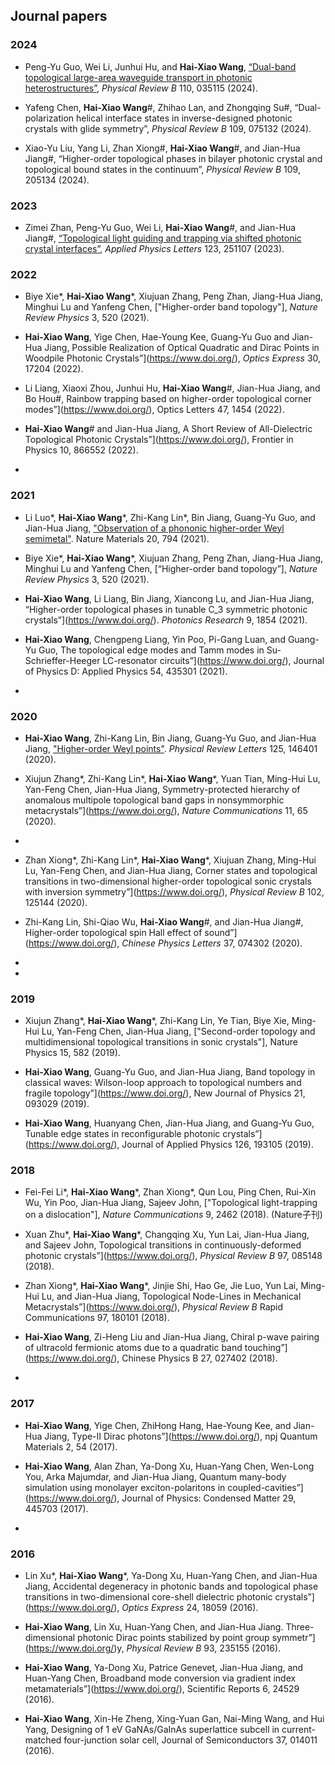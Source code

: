 ## Journal papers

### 2024

- Peng-Yu Guo, Wei Li, Junhui Hu, and **Hai-Xiao Wang**, [“Dual-band topological large-area waveguide transport in photonic heterostructures”](https://www.doi.org/10.1103/PhysRevB.110.035115), *Physical Review B* 110, 035115 (2024).

- Yafeng Chen, **Hai-Xiao Wang**#, Zhihao Lan, and Zhongqing Su#, “Dual-polarization helical interface states in inverse-designed photonic crystals with glide symmetry”, *Physical Review B* 109, 075132 (2024).

- Xiao-Yu Liu, Yang Li, Zhan Xiong#, **Hai-Xiao Wang**#, and Jian-Hua Jiang#, “Higher-order topological phases in bilayer photonic crystal and topological bound states in the continuum”, *Physical Review B* 109, 205134 (2024).
    
### 2023

- Zimei Zhan, Peng-Yu Guo, Wei Li, **Hai-Xiao Wang**#, and Jian-Hua Jiang#, [“Topological light guiding and trapping via shifted photonic crystal interfaces”](https://www.doi.org/10.1063/5.0186703), *Applied Physics Letters* 123, 251107 (2023).

### 2022

- Biye Xie*, **Hai-Xiao Wang***, Xiujuan Zhang, Peng Zhan, Jiang-Hua Jiang, Minghui Lu and Yanfeng Chen, ["Higher-order band topology"], *Nature Review Physics* 3, 520 (2021).

- **Hai-Xiao Wang**, Yige Chen, Hae-Young Kee, Guang-Yu Guo and Jian-Hua Jiang, Possible Realization of Optical Quadratic and Dirac Points in Woodpile Photonic Crystals”](https://www.doi.org/), *Optics Express* 30, 17204 (2022).

- Li Liang, Xiaoxi Zhou, Junhui Hu, **Hai-Xiao Wang**#, Jian-Hua Jiang, and Bo Hou#, Rainbow trapping based on higher-order topological corner modes”](https://www.doi.org/), Optics Letters 47, 1454 (2022).

- **Hai-Xiao Wang**# and Jian-Hua Jiang, A Short Review of All-Dielectric Topological Photonic Crystals”](https://www.doi.org/), Frontier in Physics 10, 866552 (2022).
- 
### 2021

- Li Luo*, **Hai-Xiao Wang***, Zhi-Kang Lin*, Bin Jiang, Guang-Yu Guo, and Jian-Hua Jiang, ["Observation of a phononic higher-order Weyl semimetal"](http://www.nature.com/articles/s41563-021-00985-6). Nature Materials 20, 794 (2021).
  
- Biye Xie*, **Hai-Xiao Wang***, Xiujuan Zhang, Peng Zhan, Jiang-Hua Jiang, Minghui Lu and Yanfeng Chen, [“Higher-order band topology”], *Nature Review Physics* 3, 520 (2021).
  
- **Hai-Xiao Wang**, Li Liang, Bin Jiang, Xiancong Lu, and Jian-Hua Jiang, “Higher-order topological phases in tunable C_3 symmetric photonic crystals”](https://www.doi.org/). *Photonics Research* 9, 1854 (2021). 

- **Hai-Xiao Wang**, Chengpeng Liang, Yin Poo, Pi-Gang Luan, and Guang-Yu Guo, The topological edge modes and Tamm modes in Su- Schrieffer-Heeger LC-resonator circuits”](https://www.doi.org/), Journal of Physics D: Applied Physics 54, 435301 (2021).
- 
### 2020

- **Hai-Xiao Wang**, Zhi-Kang Lin, Bin Jiang, Guang-Yu Guo, and Jian-Hua Jiang, ["Higher-order Weyl points"](https://link.aps.org/doi/10.1103/PhysRevLett.125.146401). *Physical Review Letters* 125, 146401 (2020).

- Xiujun Zhang*, Zhi-Kang Lin*, **Hai-Xiao Wang***, Yuan Tian, Ming-Hui Lu, Yan-Feng Chen, Jian-Hua Jiang, Symmetry-protected hierarchy of anomalous multipole topological band gaps in nonsymmorphic metacrystals”](https://www.doi.org/), *Nature Communications* 11, 65 (2020).
- 
- Zhan Xiong*, Zhi-Kang Lin*, **Hai-Xiao Wang***, Xiujuan Zhang, Ming-Hui Lu, Yan-Feng Chen, and Jian-Hua Jiang, Corner states and topological transitions in two-dimensional higher-order topological sonic crystals with inversion symmetry”](https://www.doi.org/), *Physical Review B* 102, 125144 (2020).

- Zhi-Kang Lin, Shi-Qiao Wu, **Hai-Xiao Wang**#, and Jian-Hua Jiang#, Higher-order topological spin Hall effect of sound”](https://www.doi.org/), *Chinese Physics Letters* 37, 074302 (2020).
- 
- 
### 2019

- Xiujun Zhang*, **Hai-Xiao Wang***, Zhi-Kang Lin, Ye Tian, Biye Xie, Ming-Hui Lu, Yan-Feng Chen, Jian-Hua Jiang, ["Second-order topology and multidimensional topological transitions in sonic crystals"], Nature Physics 15, 582 (2019).

-  **Hai-Xiao Wang**, Guang-Yu Guo, and Jian-Hua Jiang, Band topology in classical waves: Wilson-loop approach to topological numbers and fragile topology”](https://www.doi.org/), New Journal of Physics 21, 093029 (2019).

- **Hai-Xiao Wang**, Huanyang Chen, Jian-Hua Jiang, and Guang-Yu Guo, Tunable edge states in reconfigurable photonic crystals”](https://www.doi.org/), Journal of Applied Physics 126, 193105 (2019).
### 2018 

- Fei-Fei Li*, **Hai-Xiao Wang***, Zhan Xiong*, Qun Lou, Ping Chen, Rui-Xin Wu, Yin Poo, Jian-Hua Jiang, Sajeev John, ["Topological light-trapping on a dislocation"], *Nature Communications* 9, 2462 (2018). (Nature子刊)

- Xuan Zhu*, **Hai-Xiao Wang***, Changqing Xu, Yun Lai, Jian-Hua Jiang, and Sajeev John, Topological transitions in continuously-deformed photonic crystals”](https://www.doi.org/), *Physical Review B* 97, 085148 (2018).
  
- Zhan Xiong*, **Hai-Xiao Wang***, Jinjie Shi, Hao Ge, Jie Luo, Yun Lai, Ming-Hui Lu, and Jian-Hua Jiang, Topological Node-Lines in Mechanical Metacrystals”](https://www.doi.org/), *Physical Review B* Rapid Communications 97, 180101 (2018).

- **Hai-Xiao Wang**, Zi-Heng Liu and Jian-Hua Jiang, Chiral p-wave pairing of ultracold fermionic atoms due to a quadratic band touching”](https://www.doi.org/), Chinese Physics B 27, 027402 (2018).
- 
### 2017 

- **Hai-Xiao Wang**, Yige Chen, ZhiHong Hang, Hae-Young Kee, and Jian-Hua Jiang, Type-II Dirac photons”](https://www.doi.org/), npj Quantum Materials 2, 54 (2017).

- **Hai-Xiao Wang**, Alan Zhan, Ya-Dong Xu, Huan-Yang Chen, Wen-Long You, Arka Majumdar, and Jian-Hua Jiang, Quantum many-body simulation using monolayer exciton-polaritons in coupled-cavities”](https://www.doi.org/), Journal of Physics: Condensed Matter 29, 445703 (2017).
- 
### 2016 

- Lin Xu*, **Hai-Xiao Wang***, Ya-Dong Xu, Huan-Yang Chen, and Jian-Hua Jiang, Accidental degeneracy in photonic bands and topological phase transitions in two-dimensional core-shell dielectric photonic crystals”](https://www.doi.org/), *Optics Express* 24, 18059 (2016). 

- **Hai-Xiao Wang**, Lin Xu, Huan-Yang Chen, and Jian-Hua Jiang. Three-dimensional photonic Dirac points stabilized by point group symmetr”](https://www.doi.org/)y, *Physical Review B* 93, 235155 (2016).

- **Hai-Xiao Wang**, Ya-Dong Xu, Patrice Genevet, Jian-Hua Jiang, and Huan-Yang Chen, Broadband mode conversion via gradient index metamaterials”](https://www.doi.org/), Scientific Reports 6, 24529 (2016).

- **Hai-Xiao Wang**, Xin-He Zheng, Xing-Yuan Gan, Nai-Ming Wang, and Hui Yang, Designing of 1 eV GaNAs/GaInAs superlattice subcell in current-matched four-junction solar cell, Journal of Semiconductors 37, 014011 (2016).
